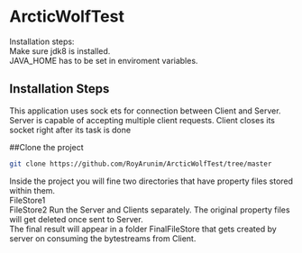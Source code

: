 # ArcticWolfTest
Installation steps:<br/>
Make sure jdk8 is installed.  
JAVA_HOME has to be set in enviroment variables.

## Installation Steps
This application uses sock
ets for connection between Client and Server. Server is capable of accepting multiple client requests. Client closes its socket right after its task is done  

##Clone the project  
```bash
git clone https://github.com/RoyArunim/ArcticWolfTest/tree/master
``` 
Inside the project you will fine two directories that have property files stored within them.  
FileStore1  
FileStore2 
Run the Server and Clients separately.
The original property files will get deleted once sent to Server.  
The final result will appear in a folder FinalFileStore that gets created by server on consuming the bytestreams from Client.  

